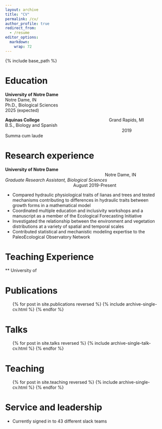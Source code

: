 ```yaml
---
layout: archive
title: "CV"
permalink: /cv/
author_profile: true
redirect_from:
  - /resume
editor_options: 
  markdown: 
    wrap: 72
---
```


{% include base_path %}

# Education

**University of Notre Dame**
                                                                                   Notre Dame, IN\
Ph.D., Biological Sciences                                                                                     2025 (expected)

**Aquinas College**                                                         Grand Rapids, MI\
B.S., Biology and Spanish                                                                                                 2019\
Summa cum laude

# Research experience

**University of Notre Dame**                                                                                   Notre Dame, IN\
*Graduate Research Assistant, Biological Sciences*                                                         August 2019-Present
* Compared hydraulic physiological traits of lianas and trees and tested mechanisms contributing to differences in hydraulic traits between growth forms in a mathematical model
* Coordinated multiple education and inclusivity workshops and a manuscript as a member of the Ecological Forecasting Initiative
* Investigated the relationship between the environment and vegetation distributions at a variety of spatial and temporal scales
* Contributed statistical and mechanistic modeling expertise to the PaleoEcological Observatory Network

# Teaching Experience

** University of 

# Publications

<ul>{% for post in site.publications reversed %} {% include
archive-single-cv.html %} {% endfor %}</ul>

# Talks

<ul>{% for post in site.talks reversed %} {% include
archive-single-talk-cv.html %} {% endfor %}</ul>

# Teaching

<ul>{% for post in site.teaching reversed %} {% include
archive-single-cv.html %} {% endfor %}</ul>

# Service and leadership

-   Currently signed in to 43 different slack teams
